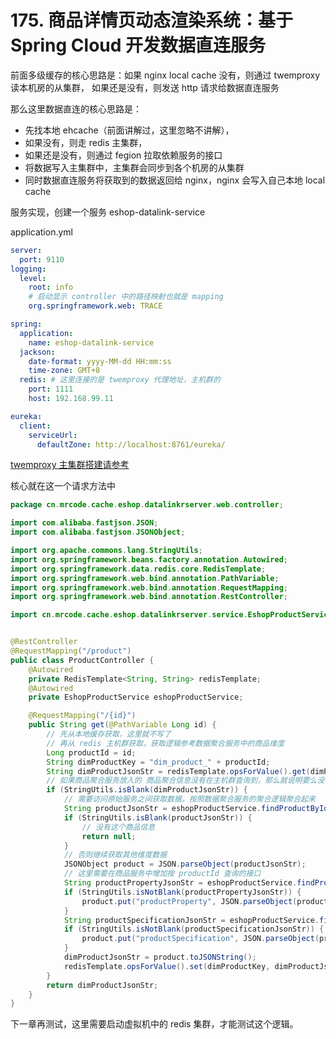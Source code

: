 # 175. 商品详情页动态渲染系统：基于 Spring Cloud 开发数据直连服务
前面多级缓存的核心思路是：如果 nginx local cache 没有，则通过 twemproxy 读本机房的从集群，
如果还是没有，则发送 http 请求给数据直连服务

那么这里数据直连的核心思路是：

- 先找本地 ehcache（前面讲解过，这里忽略不讲解），
- 如果没有，则走 redis 主集群，
- 如果还是没有，则通过 fegion 拉取依赖服务的接口
- 将数据写入主集群中，主集群会同步到各个机房的从集群
- 同时数据直连服务将获取到的数据返回给 nginx，nginx 会写入自己本地 local cache

服务实现，创建一个服务 eshop-datalink-service

application.yml

```yml
server:
  port: 9110
logging:
  level:
    root: info
    # 启动显示 controller 中的路径映射也就是 mapping
    org.springframework.web: TRACE

spring:
  application:
    name: eshop-datalink-service
  jackson:
    date-format: yyyy-MM-dd HH:mm:ss
    time-zone: GMT+8
  redis: # 这里连接的是 twemproxy 代理地址，主机群的
    port: 1111
    host: 192.168.99.11

eureka:
  client:
    serviceUrl:
      defaultZone: http://localhost:8761/eureka/

```

[twemproxy 主集群搭建请参考](./142.md)

核心就在这一个请求方法中

```java
package cn.mrcode.cache.eshop.datalinkrserver.web.controller;

import com.alibaba.fastjson.JSON;
import com.alibaba.fastjson.JSONObject;

import org.apache.commons.lang.StringUtils;
import org.springframework.beans.factory.annotation.Autowired;
import org.springframework.data.redis.core.RedisTemplate;
import org.springframework.web.bind.annotation.PathVariable;
import org.springframework.web.bind.annotation.RequestMapping;
import org.springframework.web.bind.annotation.RestController;

import cn.mrcode.cache.eshop.datalinkrserver.service.EshopProductService;


@RestController
@RequestMapping("/product")
public class ProductController {
    @Autowired
    private RedisTemplate<String, String> redisTemplate;
    @Autowired
    private EshopProductService eshopProductService;

    @RequestMapping("/{id}")
    public String get(@PathVariable Long id) {
        // 先从本地缓存获取，这里就不写了
        // 再从 redis 主机群获取，获取逻辑参考数据聚合服务中的商品维度
        Long productId = id;
        String dimProductKey = "dim_product_" + productId;
        String dimProductJsonStr = redisTemplate.opsForValue().get(dimProductKey);
        // 如果商品聚合服务放入的 商品聚合信息没有在主机群查询到，那么就说明要么没有这个商品，要么就是过期了
        if (StringUtils.isBlank(dimProductJsonStr)) {
            // 需要访问原始服务之间获取数据，按照数据聚合服务的聚合逻辑聚合起来
            String productJsonStr = eshopProductService.findProductById(productId);
			if (StringUtils.isBlank(productJsonStr)) {
				// 没有这个商品信息
                return null;
            }
            // 否则继续获取其他维度数据
            JSONObject product = JSON.parseObject(productJsonStr);
            // 这里需要在商品服务中增加按 productId 查询的接口
            String productPropertyJsonStr = eshopProductService.findProductPropertyByProductId(productId);
            if (StringUtils.isNotBlank(productPropertyJsonStr)) {
                product.put("productProperty", JSON.parseObject(productPropertyJsonStr));
            }
            String productSpecificationJsonStr = eshopProductService.findProductSpecificationByProductId(productId);
            if (StringUtils.isNotBlank(productSpecificationJsonStr)) {
                product.put("productSpecification", JSON.parseObject(productSpecificationJsonStr));
            }
            dimProductJsonStr = product.toJSONString();
            redisTemplate.opsForValue().set(dimProductKey, dimProductJsonStr);
        }
        return dimProductJsonStr;
    }
}

```

下一章再测试，这里需要启动虚拟机中的 redis 集群，才能测试这个逻辑。


<iframe  height="500px" width="100%" frameborder=0 allowfullscreen="true" :src="$withBase('/ads.html')"></iframe>